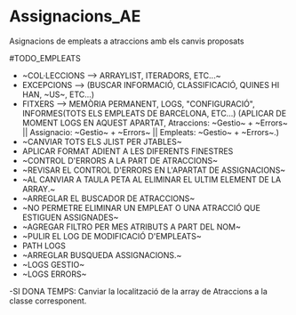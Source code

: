 # Assignacions_AE
Asignacions de empleats a atraccions amb els canvis proposats


#TODO_EMPLEATS
- ~COL·LECCIONS --> ARRAYLIST, ITERADORS, ETC...~
- EXCEPCIONS --> (BUSCAR INFORMACIÓ, CLASSIFICACIÓ, QUINES HI HAN, ~US~, ETC...)
- FITXERS --> MEMÒRIA PERMANENT, LOGS, "CONFIGURACIÓ", INFORMES(TOTS ELS EMPLEATS DE BARCELONA, ETC...) (APLICAR DE MOMENT LOGS EN AQUEST APARTAT,  Atraccions: ~Gestio~ + ~Errors~ || Assignacio: ~Gestio~ + ~Errors~ || Empleats: ~Gestio~ + ~Errors~.)
- ~CANVIAR TOTS ELS JLIST PER JTABLES~
- APLICAR FORMAT ADIENT A LES DIFERENTS FINESTRES
- ~CONTROL D'ERRORS A LA PART DE ATRACCIONS~
- ~REVISAR EL CONTROL D'ERRORS EN L'APARTAT DE ASSIGNACIONS~
- ~AL CANVIAR A TAULA PETA AL ELIMINAR EL ULTIM ELEMENT DE LA ARRAY.~
- ~ARREGLAR EL BUSCADOR DE ATRACCIONS~
- ~NO PERMETRE ELIMINAR UN EMPLEAT O UNA ATRACCIÓ QUE ESTIGUEN ASSIGNADES~
- ~AGREGAR FILTRO PER MES ATRIBUTS A PART DEL NOM~
- ~PULIR EL LOG DE MODIFICACIÓ D'EMPLEATS~
- PATH LOGS
- ~ARREGLAR BUSQUEDA ASSIGNACIONS.~
- ~LOGS GESTIO~ 
- ~LOGS ERRORS~


-SI DONA TEMPS: Canviar la localització de la array de Atraccions a la classe corresponent.